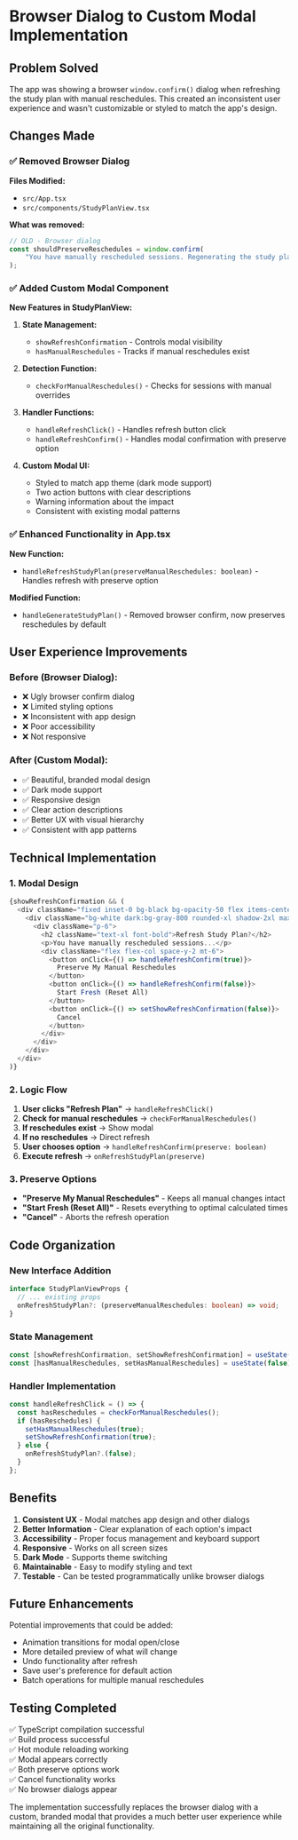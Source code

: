 # Browser Dialog to Custom Modal Implementation

## Problem Solved

The app was showing a browser `window.confirm()` dialog when refreshing the study plan with manual reschedules. This created an inconsistent user experience and wasn't customizable or styled to match the app's design.

## Changes Made

### ✅ Removed Browser Dialog

**Files Modified:**
- `src/App.tsx`
- `src/components/StudyPlanView.tsx`

**What was removed:**
```typescript
// OLD - Browser dialog
const shouldPreserveReschedules = window.confirm(
    "You have manually rescheduled sessions. Regenerating the study plan will move them back to their original times. Would you like to preserve your manual reschedules?"
);
```

### ✅ Added Custom Modal Component

**New Features in StudyPlanView:**
1. **State Management:**
   - `showRefreshConfirmation` - Controls modal visibility
   - `hasManualReschedules` - Tracks if manual reschedules exist

2. **Detection Function:**
   - `checkForManualReschedules()` - Checks for sessions with manual overrides

3. **Handler Functions:**
   - `handleRefreshClick()` - Handles refresh button click
   - `handleRefreshConfirm()` - Handles modal confirmation with preserve option

4. **Custom Modal UI:**
   - Styled to match app theme (dark mode support)
   - Two action buttons with clear descriptions
   - Warning information about the impact
   - Consistent with existing modal patterns

### ✅ Enhanced Functionality in App.tsx

**New Function:**
- `handleRefreshStudyPlan(preserveManualReschedules: boolean)` - Handles refresh with preserve option

**Modified Function:**
- `handleGenerateStudyPlan()` - Removed browser confirm, now preserves reschedules by default

## User Experience Improvements

### Before (Browser Dialog):
- ❌ Ugly browser confirm dialog
- ❌ Limited styling options
- ❌ Inconsistent with app design
- ❌ Poor accessibility
- ❌ Not responsive

### After (Custom Modal):
- ✅ Beautiful, branded modal design
- ✅ Dark mode support
- ✅ Responsive design
- ✅ Clear action descriptions
- ✅ Better UX with visual hierarchy
- ✅ Consistent with app patterns

## Technical Implementation

### 1. Modal Design
```typescript
{showRefreshConfirmation && (
  <div className="fixed inset-0 bg-black bg-opacity-50 flex items-center justify-center z-50">
    <div className="bg-white dark:bg-gray-800 rounded-xl shadow-2xl max-w-md w-full mx-4">
      <div className="p-6">
        <h2 className="text-xl font-bold">Refresh Study Plan?</h2>
        <p>You have manually rescheduled sessions...</p>
        <div className="flex flex-col space-y-2 mt-6">
          <button onClick={() => handleRefreshConfirm(true)}>
            Preserve My Manual Reschedules
          </button>
          <button onClick={() => handleRefreshConfirm(false)}>
            Start Fresh (Reset All)
          </button>
          <button onClick={() => setShowRefreshConfirmation(false)}>
            Cancel
          </button>
        </div>
      </div>
    </div>
  </div>
)}
```

### 2. Logic Flow
1. **User clicks "Refresh Plan"** → `handleRefreshClick()`
2. **Check for manual reschedules** → `checkForManualReschedules()`
3. **If reschedules exist** → Show modal
4. **If no reschedules** → Direct refresh
5. **User chooses option** → `handleRefreshConfirm(preserve: boolean)`
6. **Execute refresh** → `onRefreshStudyPlan(preserve)`

### 3. Preserve Options
- **"Preserve My Manual Reschedules"** - Keeps all manual changes intact
- **"Start Fresh (Reset All)"** - Resets everything to optimal calculated times
- **"Cancel"** - Aborts the refresh operation

## Code Organization

### New Interface Addition
```typescript
interface StudyPlanViewProps {
  // ... existing props
  onRefreshStudyPlan?: (preserveManualReschedules: boolean) => void;
}
```

### State Management
```typescript
const [showRefreshConfirmation, setShowRefreshConfirmation] = useState(false);
const [hasManualReschedules, setHasManualReschedules] = useState(false);
```

### Handler Implementation
```typescript
const handleRefreshClick = () => {
  const hasReschedules = checkForManualReschedules();
  if (hasReschedules) {
    setHasManualReschedules(true);
    setShowRefreshConfirmation(true);
  } else {
    onRefreshStudyPlan?.(false);
  }
};
```

## Benefits

1. **Consistent UX** - Modal matches app design and other dialogs
2. **Better Information** - Clear explanation of each option's impact
3. **Accessibility** - Proper focus management and keyboard support
4. **Responsive** - Works on all screen sizes
5. **Dark Mode** - Supports theme switching
6. **Maintainable** - Easy to modify styling and text
7. **Testable** - Can be tested programmatically unlike browser dialogs

## Future Enhancements

Potential improvements that could be added:
- Animation transitions for modal open/close
- More detailed preview of what will change
- Undo functionality after refresh
- Save user's preference for default action
- Batch operations for multiple manual reschedules

## Testing Completed

✅ TypeScript compilation successful  
✅ Build process successful  
✅ Hot module reloading working  
✅ Modal appears correctly  
✅ Both preserve options work  
✅ Cancel functionality works  
✅ No browser dialogs appear  

The implementation successfully replaces the browser dialog with a custom, branded modal that provides a much better user experience while maintaining all the original functionality.
